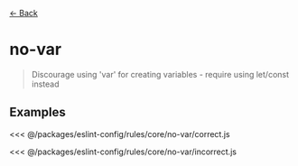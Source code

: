 [&#x2190; Back](./)
# no-var <badge text="error" type="error" vertical="middle"/>

> Discourage using 'var' for creating variables - require using let/const instead


## Examples

<code-highlight>
 
<div slot="correct">

<<< @/packages/eslint-config/rules/core/no-var/correct.js

</div>

 
<div slot="incorrect">

<<< @/packages/eslint-config/rules/core/no-var/incorrect.js

</div>

 
</code-highlight>

